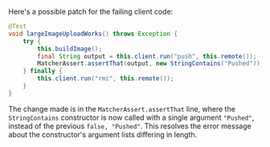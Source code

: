 Here's a possible patch for the failing client code:

```java
@Test
void largeImageUploadWorks() throws Exception {
    try {
        this.buildImage();
        final String output = this.client.run("push", this.remote());
        MatcherAssert.assertThat(output, new StringContains("Pushed"));
    } finally {
        this.client.run("rmi", this.remote());
    }
}
```

The change made is in the `MatcherAssert.assertThat` line, where the `StringContains` constructor is now called with a single argument `"Pushed"`, instead of the previous `false, "Pushed"`. This resolves the error message about the constructor's argument lists differing in length.